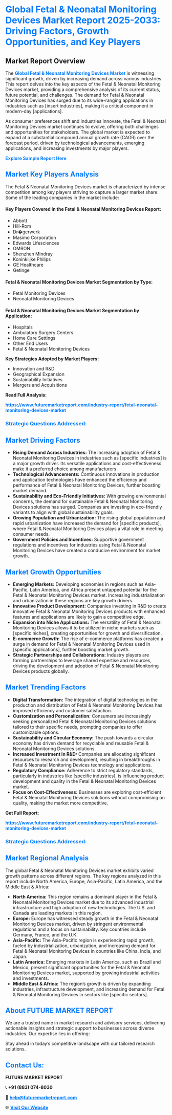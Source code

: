 <h1 style="color: #007BFF;">Global Fetal & Neonatal Monitoring Devices Market Report 2025-2033: Driving Factors, Growth Opportunities, and Key Players</h1>

<section id="overview">
<h2>Market Report Overview</h2>
<p>The <a href="https://www.futuremarketreport.com/industry-report/fetal-neonatal-monitoring-devices-market" style="color: #007BFF; text-decoration: none;"><strong>Global Fetal & Neonatal Monitoring Devices Market</strong></a> is witnessing significant growth, driven by increasing demand across various industries. This report delves into the key aspects of the Fetal & Neonatal Monitoring Devices market, providing a comprehensive analysis of its current status, future potential, and challenges. The demand for Fetal & Neonatal Monitoring Devices has surged due to its wide-ranging applications in industries such as [insert industries], making it a critical component in modern-day [applications].</p>
<p>As consumer preferences shift and industries innovate, the Fetal & Neonatal Monitoring Devices market continues to evolve, offering both challenges and opportunities for stakeholders. The global market is expected to expand at a substantial compound annual growth rate (CAGR) over the forecast period, driven by technological advancements, emerging applications, and increasing investments by major players.</p>
</section>

<section id="overview">
<p><a href="https://www.futuremarketreport.com/request-sample/reportId=127011" style="color: #007BFF; text-decoration: none;"><strong>Explore Sample Report Here</strong></a></p>
</section>

<section id="key-players">
<h2 style="color: #007BFF;">Market Key Players Analysis</h2>
<p>The Fetal & Neonatal Monitoring Devices market is characterized by intense competition among key players striving to capture a larger market share. Some of the leading companies in the market include:</p>
<h4>Key Players Covered in the Fetal & Neonatal Monitoring Devices Report:</h4>
<ul><li>Abbott</li><li>Hill-Rom</li><li>Dr�gerwerk</li><li>Masimo Corporation</li><li>Edwards Lifesciences</li><li>OMRON</li><li>Shenzhen Mindray</li><li>Koninklijke Philips</li><li>GE Healthcare</li><li>Getinge</li></ul>
<h4>Fetal & Neonatal Monitoring Devices Market Segmentation by Type:</h4>
<ul><li>Fetal Monitoring Devices</li><li>Neonatal Monitoring Devices</li></ul>

<h4>Fetal & Neonatal Monitoring Devices Market Segmentation by Application:</h4>
<ul><li>Hospitals</li><li>Ambulatory Surgery Centers</li><li>Home Care Settings</li><li>Other End Users</li><li>Fetal &amp; Neonatal Monitoring Devices</li></ul>
<p><strong>Key Strategies Adopted by Market Players:</strong></p>
<ul>
<li>Innovation and R&D</li>
<li>Geographical Expansion</li>
<li>Sustainability Initiatives</li>
<li>Mergers and Acquisitions</li>
</ul>
</section>

<section>
<p><strong>Read Full Analysis: </strong></p><a href="https://www.futuremarketreport.com/industry-report/fetal-neonatal-monitoring-devices-market" style="color: #007BFF; text-decoration: none;"><strong>https://www.futuremarketreport.com/industry-report/fetal-neonatal-monitoring-devices-market</strong></a>
<h3 style="color: #007BFF;">Strategic Questions Addressed:</h3>
</section>

<section id="driving-factors">
<h2 style="color: #007BFF;">Market Driving Factors</h2>
<ul>
<li><strong>Rising Demand Across Industries:</strong> The increasing adoption of Fetal & Neonatal Monitoring Devices in industries such as [specific industries] is a major growth driver. Its versatile applications and cost-effectiveness make it a preferred choice among manufacturers.</li>
<li><strong>Technological Advancements:</strong> Continuous innovations in production and application technologies have enhanced the efficiency and performance of Fetal & Neonatal Monitoring Devices, further boosting market demand.</li>
<li><strong>Sustainability and Eco-Friendly Initiatives:</strong> With growing environmental concerns, the demand for sustainable Fetal & Neonatal Monitoring Devices solutions has surged. Companies are investing in eco-friendly variants to align with global sustainability goals.</li>
<li><strong>Growing Population and Urbanization:</strong> The rising global population and rapid urbanization have increased the demand for [specific products], where Fetal & Neonatal Monitoring Devices plays a vital role in meeting consumer needs.</li>
<li><strong>Government Policies and Incentives:</strong> Supportive government regulations and incentives for industries using Fetal & Neonatal Monitoring Devices have created a conducive environment for market growth.</li>
</ul>
</section>

<section id="growth-opportunities">
<h2 style="color: #007BFF;">Market Growth Opportunities</h2>
<ul>
<li><strong>Emerging Markets:</strong> Developing economies in regions such as Asia-Pacific, Latin America, and Africa present untapped potential for the Fetal & Neonatal Monitoring Devices market. Increasing industrialization and urbanization in these regions are key growth drivers.</li>
<li><strong>Innovative Product Development:</strong> Companies investing in R&D to create innovative Fetal & Neonatal Monitoring Devices products with enhanced features and applications are likely to gain a competitive edge.</li>
<li><strong>Expansion into Niche Applications:</strong> The versatility of Fetal & Neonatal Monitoring Devices allows it to be utilized in niche markets such as [specific niches], creating opportunities for growth and diversification.</li>
<li><strong>E-commerce Growth:</strong> The rise of e-commerce platforms has created a surge in demand for Fetal & Neonatal Monitoring Devices used in [specific applications], further boosting market growth.</li>
<li><strong>Strategic Partnerships and Collaborations:</strong> Industry players are forming partnerships to leverage shared expertise and resources, driving the development and adoption of Fetal & Neonatal Monitoring Devices products globally.</li>
</ul>
</section>

<section id="trending-factors">
<h2 style="color: #007BFF;">Market Trending Factors</h2>
<ul>
<li><strong>Digital Transformation:</strong> The integration of digital technologies in the production and distribution of Fetal & Neonatal Monitoring Devices has improved efficiency and customer satisfaction.</li>
<li><strong>Customization and Personalization:</strong> Consumers are increasingly seeking personalized Fetal & Neonatal Monitoring Devices solutions tailored to their specific needs, prompting companies to offer customizable options.</li>
<li><strong>Sustainability and Circular Economy:</strong> The push towards a circular economy has driven demand for recyclable and reusable Fetal & Neonatal Monitoring Devices solutions.</li>
<li><strong>Increased Investment in R&D:</strong> Companies are allocating significant resources to research and development, resulting in breakthroughs in Fetal & Neonatal Monitoring Devices technology and applications.</li>
<li><strong>Regulatory Compliance:</strong> Adherence to strict regulatory standards, particularly in industries like [specific industries], is influencing product development and quality in the Fetal & Neonatal Monitoring Devices market.</li>
<li><strong>Focus on Cost-Effectiveness:</strong> Businesses are exploring cost-efficient Fetal & Neonatal Monitoring Devices solutions without compromising on quality, making the market more competitive.</li>
</ul>
</section>

<section>
<p><strong>Get Full Report: </strong></p><a href="https://www.futuremarketreport.com/industry-report/fetal-neonatal-monitoring-devices-market" style="color: #007BFF; text-decoration: none;"><strong>https://www.futuremarketreport.com/industry-report/fetal-neonatal-monitoring-devices-market</strong></a>
<h3 style="color: #007BFF;">Strategic Questions Addressed:</h3>
</section>


<section id="regional-analysis">
<h2 style="color: #007BFF;">Market Regional Analysis</h2>
<p>The global Fetal & Neonatal Monitoring Devices market exhibits varied growth patterns across different regions. The key regions analyzed in this report include North America, Europe, Asia-Pacific, Latin America, and the Middle East & Africa:</p>
<ul>
<li><strong>North America:</strong> This region remains a dominant player in the Fetal & Neonatal Monitoring Devices market due to its advanced industrial infrastructure and high adoption of new technologies. The U.S. and Canada are leading markets in this region.</li>
<li><strong>Europe:</strong> Europe has witnessed steady growth in the Fetal & Neonatal Monitoring Devices market, driven by stringent environmental regulations and a focus on sustainability. Key countries include Germany, France, and the U.K.</li>
<li><strong>Asia-Pacific:</strong> The Asia-Pacific region is experiencing rapid growth, fueled by industrialization, urbanization, and increasing demand for Fetal & Neonatal Monitoring Devices in countries like China, India, and Japan.</li>
<li><strong>Latin America:</strong> Emerging markets in Latin America, such as Brazil and Mexico, present significant opportunities for the Fetal & Neonatal Monitoring Devices market, supported by growing industrial activities and investments.</li>
<li><strong>Middle East & Africa:</strong> The region’s growth is driven by expanding industries, infrastructure development, and increasing demand for Fetal & Neonatal Monitoring Devices in sectors like [specific sectors].</li>
</ul>
</section>

<footer>
<h2 style="color: #007BFF;">About FUTURE MARKET REPORT</h2>
<p>We are a trusted name in market research and advisory services, delivering actionable insights and strategic support to businesses across diverse industries. Our expertise lies in offering:</p>

<p>Stay ahead in today’s competitive landscape with our tailored research solutions.</p>

<h2 style="color: #007BFF;">Contact Us:</h2>
<p><strong>FUTURE MARKET REPORT</strong></p>
<p>📞 <strong>+91 (883) 074-8030</strong></p>
<p>📧 <strong><a href="mailto:help@futuremarketreport.com" style="color: #007BFF;">help@futuremarketreport.com</a></strong></p>
<p>🌐 <strong><a href="https://www.futuremarketreport.com/" style="color: #007BFF;">Visit Our Website</a></strong></p>
</footer>